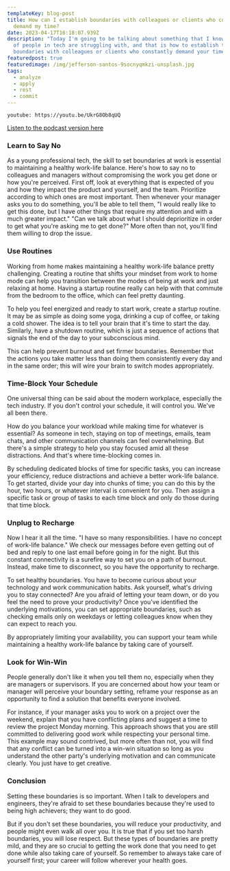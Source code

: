 ```yaml
---
templateKey: blog-post
title: How can I establish boundaries with colleagues or clients who constantly
  demand my time?
date: 2023-04-17T16:18:07.939Z
description: "Today I'm going to be talking about something that I know plenty
  of people in tech are struggling with, and that is how to establish these
  boundaries with colleagues or clients who constantly demand your time. "
featuredpost: true
featuredimage: /img/jefferson-santos-9socnyqmkzi-unsplash.jpg
tags:
  - analyze
  - apply
  - rest
  - commit
---
```

`youtube: https://youtu.be/UkrG8Ob8qUQ`

[Listen to the podcast version here](https://www.buzzsprout.com/2037301/12663376)

### Learn to Say No

As a young professional tech, the skill to set boundaries at work is essential to maintaining a healthy work-life balance. Here's how to say no to colleagues and managers without compromising the work you get done or how you're perceived. First off, look at everything that is expected of you and how they impact the product and yourself, and the team. Prioritize according to which ones are most important. Then whenever your manager asks you to do something, you'll be able to tell them, "I would really like to get this done, but I have other things that require my attention and with a much greater impact." "Can we talk about what I should deprioritize in order to get what you're asking me to get done?" More often than not, you'll find them willing to drop the issue. 

### Use Routines

Working from home makes maintaining a healthy work-life balance pretty challenging. Creating a routine that shifts your mindset from work to home mode can help you transition between the modes of being at work and just relaxing at home. Having a startup routine really can help with that commute from the bedroom to the office, which can feel pretty daunting. 

To help you feel energized and ready to start work, create a startup routine. It may be as simple as doing some yoga, drinking a cup of coffee, or taking a cold shower. The idea is to tell your brain that it's time to start the day. Similarly, have a shutdown routine, which is just a sequence of actions that signals the end of the day to your subconscious mind. 

This can help prevent burnout and set firmer boundaries. Remember that the actions you take matter less than doing them consistently every day and in the same order; this will wire your brain to switch modes appropriately. 

### Time-Block Your Schedule

One universal thing can be said about the modern workplace, especially the tech industry. If you don't control your schedule, it will control you. We've all been there. 

How do you balance your workload while making time for whatever is essential? As someone in tech, staying on top of meetings, emails, team chats, and other communication channels can feel overwhelming. But there's a simple strategy to help you stay focused amid all these distractions. And that's where time-blocking comes in. 

By scheduling dedicated blocks of time for specific tasks, you can increase your efficiency, reduce distractions and achieve a better work-life balance. To get started, divide your day into chunks of time; you can do this by the hour, two hours, or whatever interval is convenient for you. Then assign a specific task or group of tasks to each time block and only do those during that time block. 

### Unplug to Recharge

Now I hear it all the time. "I have so many responsibilities. I have no concept of work-life balance." We check our messages before even getting out of bed and reply to one last email before going in for the night. But this constant connectivity is a surefire way to set you on a path of burnout. Instead, make time to disconnect, so you have the opportunity to recharge. 

To set healthy boundaries. You have to become curious about your technology and work communication habits. Ask yourself, what's driving you to stay connected? Are you afraid of letting your team down, or do you feel the need to prove your productivity? Once you've identified the underlying motivations, you can set appropriate boundaries, such as checking emails only on weekdays or letting colleagues know when they can expect to reach you. 

By appropriately limiting your availability, you can support your team while maintaining a healthy work-life balance by taking care of yourself. 

### Look for Win-Win

People generally don't like it when you tell them no, especially when they are managers or supervisors. If you are concerned about how your team or manager will perceive your boundary setting, reframe your response as an opportunity to find a solution that benefits everyone involved. 

For instance, if your manager asks you to work on a project over the weekend, explain that you have conflicting plans and suggest a time to review the project Monday morning. This approach shows that you are still committed to delivering good work while respecting your personal time. This example may sound contrived, but more often than not, you will find that any conflict can be turned into a win-win situation so long as you understand the other party's underlying motivation and can communicate clearly. You just have to get creative. 

### Conclusion

Setting these boundaries is so important. When I talk to developers and engineers, they're afraid to set these boundaries because they're used to being high achievers; they want to do good. 

But if you don't set these boundaries, you will reduce your productivity, and people might even walk all over you. It is true that if you set too harsh boundaries, you will lose respect. But these types of boundaries are pretty mild, and they are so crucial to getting the work done that you need to get done while also taking care of yourself. So remember to always take care of yourself first; your career will follow wherever your health goes. 